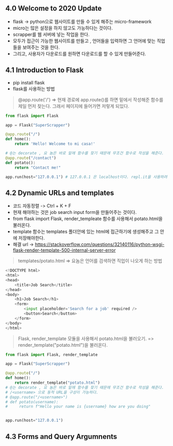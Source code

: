 ## 4.0 Welcome to 2020 Update
* flask -> python으로 웹사이트를 만들 수 있게 해주는 micro-framework
* micro는 많은 설정을 하지 않고도 가능하다는 것이다.
* scrapper를 웹 서버에 넣는 작업을 한다. 
* 모두가 접근이 가능한 웹사이트를 만들고 , 언어들을 입력하면 그 언어에 맞는 직업들을 보여주는 것을 한다.
* 그리고, 사용자가 다운로드를 원하면 다운로드를 할 수 있게 만들어준다.

## 4.1 Introduction to Flask
* pip install flask
* flask를 사용하는 방법

> @app.route('/') => 현재 경로에 app.route()를 하면 밑에서 작성해준 함수를 제일 먼저 찾는다. 그래서 페이지에 들어가면 저렇게 되있다.
```python
from flask import Flask

app = Flask("SuperScrapper")

@app.route("/")
def home():
    return 'Hello! Welcome to mi casa!'

# @는 decorate , 요 놈은 바로 밑에 함수를 찾기 때문에 무조건 함수로 작성을 해준다.
@app.route("/contact")
def potato():
    return "Contact me!"

app.run(host="127.0.0.1") # 127.0.0.1 은 localhost이다. repl.it을 사용하려면 0.0.0.0 을 사용해야한다.
```

## 4.2 Dynamic URLs and templates
* 코드 자동정렬 -> Ctrl + K + F
* 현재 해야하는 것은 job search input form을 만들어주는 것이다.
* from flask import Flask, render_templeate 함수를 사용해서 potato.html을 불러온다.
* template 함수는 templates 폴더안에 있는 html에 접근하기에 생성해주고 그 안에 저장해야한다.
* 해결 url -> https://stackoverflow.com/questions/32140116/python-wsgi-flask-render-template-500-internal-server-error

> templates/potato.html => 요놈은 언어를 검색하면 직업이 나오게 하는 방법
```python
<!DOCTYPE html>
<html>
<head>
    <title>Job Search</title>
</head>
<body>
    <h1>Job Search</h1>
    <form>
        <input placeholder='Search for a job' required />
        <button>Search</button>
    </form>
</body>
</html>
```

> Flask, render_template 모듈을 사용해서 potato.html을 불러오기. => render_template("potato.html")을 불러온다.
```python
from flask import Flask, render_template

app = Flask("SuperScrapper")

@app.route("/")
def home():
    return render_template("potato.html")
# @는 decorate , 요 놈은 바로 밑에 함수를 찾기 때문에 무조건 함수로 작성을 해준다.
# /<username> 으로 동적 URL을 구성이 가능하다.
# @app.route("/<username>")
# def potato(username):
#     return f"Hello your name is {username} how are you doing"


app.run(host="127.0.0.1")
```

## 4.3 Forms and Query Argumnents



















